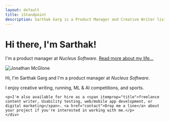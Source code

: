 ```yaml
---
layout: default
title: iStandpoint
description: Sarthak Garg is a Product Manager and Creative Writer living and working in Delhi NCR India.
---
```

<div class="blurb">
	<h1>Hi there, I'm Sarthak!</h1>
	<p>I'm a product manager at <em>Nucleus Software</em>. <a href="/about">Read more about my life...</a></p>
</div><!-- /.blurb -->


<!-- <div class="jumbotron"> -->
<div class="row marketing">
	<div class="col-sm-4">
	<img  class="img-circle avatar" alt="Jonathan McGlone" src="img/jmcglone-200px.png">
	</div>
	<div itemscope itemtype="http://data-vocabulary.org/Person" class="col-sm-8">
	<p class="lead">Hi, I'm <span itemprop="name">Sarthak Garg</span> and I'm a product manager at <em>Nucleus Software</em>.</p>
	<p>I enjoy <span itemprop="title">creative writing</span>, <span itemprop="title">running</span>, <span itemprop="title">ML & AI competitions</span>, and <span itemprop="title">sports</span>.</p>
	
	<p>I'm also available for hire as a <span itemprop="title">freelance content writer, Usability testing, web/mobile app development, or digital marketing</span>. <a href="contact">Drop me a line</a> about your project if you're interested in working with me.</p>
	</div>
</div>
<!-- </div> -->
